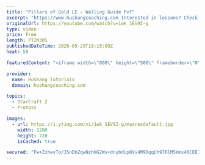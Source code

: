 ```yaml
---
title: "Pillars of Gold LE - Walling Guide PvT"
excerpt: "https://www.hushangcoaching.com Interested in lessons? Check out the website for more information ------------------------------------------------------------------------------------------------------- Want to support HuShang Tutorials directly? Patreon is a website where you can contribute a monthly"
originalUrl: https://youtube.com/watch?v=1wk_1EV9I-g
type: video
price: Free
length: PT2M30S
publishedDateTime: 2020-05-29T18:15:09Z
heat: 50

featuredContent: "<iframe width=\"800\" height=\"500\" frameborder=\"0\" src=\"https://www.youtube.com/embed/1wk_1EV9I-g\" allow=\"accelerometer; autoplay; encrypted-media; gyroscope; picture-in-picture\" allowfullscreen></iframe>"

provider:
  name: HuShang Tutorials
  domain: hushangcoaching.com

topics:
  - StarCraft 2
  - Protoss

images:
  - url: https://i.ytimg.com/vi/1wk_1EV9I-g/maxresdefault.jpg
    width: 1280
    height: 720
    isCached: true

secured: "Fw+ZxhwvTo/JSnDhZqwNzhHG2Ws+dnybdUp8Vv4M9DqqUh97RlM5Hmx40CEEIZJAwnHkzgw4gWBlJzvBOEL6XG+UZRkg1a/nfR72OxjbcXk+xGbAQRD5XMkgCtqX5CcZLJRI+PL0b+Aoj7F1+06OBLd00NGXqN9zPr2xMTCFMpeQC1CiGrmJhX9/UD9S7Yttk8ZmVY2HkXMGtbOp3tCySmi1/789Ui1vqU9pVgzpzUcg8QWv7w0a/88OmMNNB7zYin0/r/ZYbGYD6VkU1FvMrGbz9czgdwLnoXeEKWORE4su+vpFn0jnRLdtdV/dfW6goqGBQ7M8Ooo5yEjdb/xBfe686lpas0DTM+K1xHt2EQKy+4DfZ09BFDXeR685ZMBSN1jxIlUDNKGsSf1XyTg9aDebysPa1pKPWkzlRORfOus=;bltNVgcAvm1lzomB65AJWg=="
---
```


